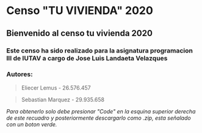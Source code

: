 # Censo "TU VIVIENDA" 2020

## Bienvenido al censo tu vivienda 2020

### Este censo ha sido realizado para la asignatura programacion III de IUTAV a cargo de Jose Luis Landaeta Velazques

### Autores:

> Eliecer Lemus - 26.576.457

> Sebastian Marquez - 29.935.658

*Para obtenerlo solo debe presionar "Code" en la esquina superior derecha de este recuadro y posteriormente descargarlo como .zip, esta señalado con un boton verde.*
